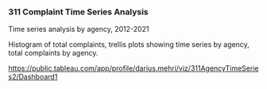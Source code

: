 ### 311 Complaint Time Series Analysis

Time series analysis by agency, 2012-2021

Histogram of total complaints, trellis plots showing time series by agency, total complaints by agency.

https://public.tableau.com/app/profile/darius.mehri/viz/311AgencyTimeSeries2/Dashboard1
